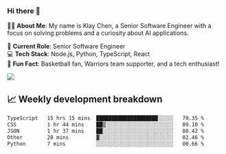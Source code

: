 ### Hi there 👋

👨‍💻 **About Me**: My name is Klay Chen, a Senior Software Engineer with a focus on solving problems and a curiosity about AI applications.

💼 **Current Role**: Senior Software Engineer  
💻 **Tech Stack**: Node.js, Python, TypeScript, React  
🏀 **Fun Fact**: Basketball fan, Warriors team supporter, and a tech enthusiast!

<img align="center" src="https://github-readme-stats.vercel.app/api?username=nameczz&show_icons=true&hide_title=true&theme=dracula" />

## 📈 Weekly development breakdown

<!--START_SECTION:waka-->

```txt
TypeScript   15 hrs 15 mins  ████████████████████░░░░░   79.35 %
CSS          1 hr 44 mins    ██▒░░░░░░░░░░░░░░░░░░░░░░   09.10 %
JSON         1 hr 37 mins    ██░░░░░░░░░░░░░░░░░░░░░░░   08.42 %
Other        28 mins         ▓░░░░░░░░░░░░░░░░░░░░░░░░   02.46 %
Python       7 mins          ░░░░░░░░░░░░░░░░░░░░░░░░░   00.66 %
```

<!--END_SECTION:waka-->
